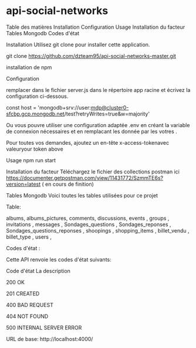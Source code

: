 # api-social-networks




Table des matières
Installation
Configuration
Usage
Installation du facteur
Tables Mongodb
Codes d'état


Installation
Utilisez git clone pour installer cette application.

git clone https://github.com/dzteam95/api-social-networks-master.git

installation de npm

Configuration
 
remplacer dans le fichier server.js dans le répertoire app racine et écrivez la configuration ci-dessous.

const host = 'mongodb+srv://user:mdp@cluster0-sfcbp.gcp.mongodb.net/test?retryWrites=true&w=majority'

Ou vous pouvre utiliser une configuration adaptée .env en créant la variable de connexion nécessaires et
en remplacant les donnée par les votres .

Pour toutes vos demandes, ajoutez un en-tête x-access-tokenavec valeuryour token above

Usage
npm run start

Installation du facteur
Téléchargez le fichier des collections postman ici
https://documenter.getpostman.com/view/11431772/SzmmTE6s?version=latest ( en cours de finition)

Tables Mongodb
Voici toutes les tables utilisées pour ce projet

Table:

albums, 
albums_pictures, 
comments, 
discussions, 
events ,
groups ,
invitations , 
messages ,
Sondages_questions ,
Sondages_reponses ,
Sondages_questions_reponses ,
shoopings ,
shopping_items ,
billet_vendu ,
billet_type ,
users ,


Codes d'état :

Cette API renvoie les codes d'état suivants:

Code d'état	La description

200	
OK

201	
CREATED

400	
BAD REQUEST

404	
NOT FOUND

500	
INTERNAL SERVER ERROR

URL de base: http://localhost:4000/
